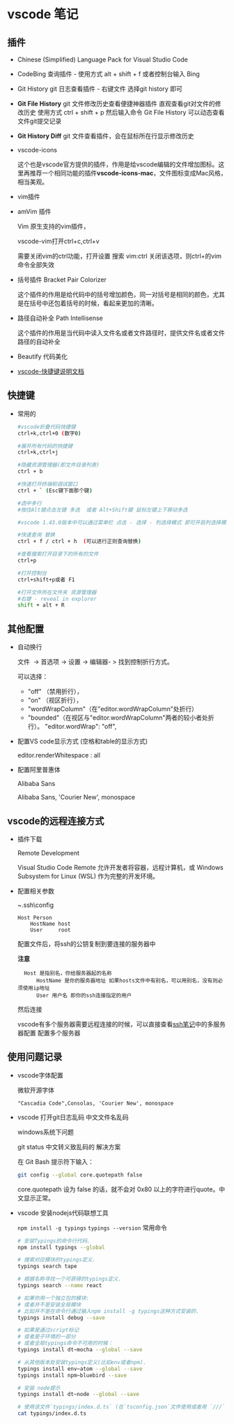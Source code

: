 # vscode 笔记

## 插件

- Chinese (Simplified) Language Pack for Visual Studio Code

- CodeBing 查询插件 - 使用方式 alt + shift + f 或者控制台输入 Bing 

- Git History  git  日志查看插件 - 右键文件 选择git history 即可

- **Git File History**  git 文件修改历史查看便捷神器插件 直观查看git对文件的修改历史 使用方式 ctrl + shift + p 然后输入命令 Git File History 可以动态查看文件git提交记录

- **Git History Diff** git 文件查看插件，会在鼠标所在行显示修改历史

- vscode-icons

    这个也是vscode官方提供的插件，作用是给vscode编辑的文件增加图标。这里再推荐一个相同功能的插件**vscode-icons-mac**，文件图标变成Mac风格，相当美观。

- vim插件     
     
- amVim 插件

     Vim 原生支持的vim插件，

     vscode-vim打开ctrl+c,ctrl+v 

     需要关闭vim的ctrl功能，打开设置 搜索 vim:ctrl 关闭该选项，则ctrl+的vim命令全部失效

- 括号插件 Bracket Pair Colorizer  
     
     这个插件的作用是给代码中的括号增加颜色，同一对括号是相同的颜色，尤其是在括号中还包着括号的时候，看起来更加的清晰。

- 路径自动补全 Path Intellisense  
     
     这个插件的作用是当代码中读入文件名或者文件路径时，提供文件名或者文件路径的自动补全
    
- Beautify 代码美化

- [vscode-快捷键说明文档](https://code.visualstudio.com/shortcuts/keyboard-shortcuts-windows.pdf)

## 快捷键

- 常用的
    
    ```sh
    #vscode折叠代码快捷键
    ctrl+k,ctrl+0 (数字0)

    #展开所有代码的快捷键
    ctrl+k,ctrl+j

    #隐藏资源管理器(即文件目录列表)  
    ctrl + b

    #快速打开终端和调试窗口  
    ctrl + ` (Esc键下面那个键)

    #选中多行  
    #按住Alt键点击左键 多选  或者 Alt+Shift键 鼠标左键上下移动多选

    #vscode 1.43.0版本中可以通过菜单栏 点击 - 选择 - 列选择模式 即可开启列选择模式

    #快速查询 替换
    ctrl + f / ctrl + h  (可以进行正则查询替换)

    #查看搜索打开目录下的所有的文件
    ctrl+p

    #打开控制台
    ctrl+shift+p或者 F1 

    #打开文件所在文件夹 资源管理器
    #右键 - reveal in explorer
    shift + alt + R

    ```

## 其他配置
- 自动换行

    文件  -> 首选项 -> 设置 -> 编辑器- > 找到控制折行方式。
        
    可以选择： 
    - "off" （禁用折行），
    - "on" （视区折行）， 
    - "wordWrapColumn"（在"editor.wordWrapColumn"处折行）
    - "bounded"（在视区与"editor.wordWrapColumn"两者的较小者处折行）。
    "editor.wordWrap": "off",

-  配置VS code显示方式 (空格和table的显示方式)

    editor.renderWhitespace : all


- 配置阿里普惠体 

    Alibaba Sans

    Alibaba Sans, 'Courier New', monospace



##  vscode的远程连接方式

- 插件下载

    Remote Development

    Visual Studio Code Remote 允许开发者将容器，远程计算机，或 Windows Subsystem for Linux (WSL) 作为完整的开发环境。


- 配置相关参数
    
    ~\.ssh\config
    ```
    Host Person
        HostName host
        User     root
    ````

    配置文件后，将ssh的公钥复制到要连接的服务器中

    **注意**

        Host 是指别名，你给服务器起的名称
            HostName 是你的服务器地址 如果hosts文件中有别名，可以用别名，没有则必须使用ip地址
            User 用户名 即你的ssh连接指定的用户

    然后连接

    vscode有多个服务器需要远程连接的时候，可以直接查看[ssh笔记](https://github.com/zhangymPerson/learning-notes/tree/master/Tools/OpenSSH)中的多服务器配置 配置多个服务器

## 使用问题记录

- vscode字体配置

    微软开源字体
    ```
    "Cascadia Code",Consolas, 'Courier New', monospace
    ```

- vscode 打开git日志乱码 中文文件名乱码

    windows系统下问题

    git status 中文转义致乱码的 解决方案
    
    在 Git Bash 提示符下输入：
    ```sh
    git config --global core.quotepath false
    ```
    core.quotepath 设为 false 的话，就不会对 0x80 以上的字符进行quote。中文显示正常。

- vscode  安装nodejs代码联想工具

    `npm install -g typings`
    `typings --version`
    常用命令
    ```sh
    # 安装Typings的命令行代码. 
    npm install typings --global

    # 搜索对应模块的typings定义. 
    typings search tape

    # 根据名称寻找一个可获得的typings定义. 
    typings search --name react

    # 如果你用一个独立包的模块: 
    # 或者并不是安装全局模块
    # 比如并不是在命令行通过输入npm install -g typings这种方式安装的. 
    typings install debug --save

    # 如果是通过script标记
    # 或者是子环境的一部分
    # 或者全局typings命令不可用的时候： 
    typings install dt~mocha --global --save

    # 从其他版本处安装typings定义(比如env或者npm). 
    typings install env~atom --global --save
    typings install npm~bluebird --save

    # 安装 node提示
    typings install dt~node --global --save

    # 使用该文件`typings/index.d.ts` (在`tsconfig.json`文件使用或者用 `///` 定义). 
    cat typings/index.d.ts
    ```